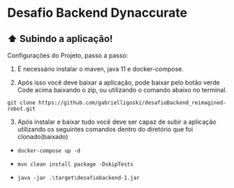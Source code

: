 # Desafio Backend Dynaccurate

## :arrow_up: Subindo a aplicação!

Configurações do Projeto, passo a passo:

1. É necessário instalar o maven, java 11 e docker-compose.

2. Após isso você deve baixar a aplicação, pode baixar pelo botão verde Code acima baixando o zip, ou utilizando o comando abaixo no terminal.
```
git clone https://github.com/gabrielligoski/desafioBackend_reimagined-robot.git
```

3. Após instalar e baixar tudo você deve ser capaz de subir a aplicação utilizando os seguintes comandos dentro do diretório que foi clonado(baixado)

- `docker-compose up -d`

- `mvn clean install package -DskipTests`

- `java -jar .\target\desafiobackend-1.jar`
